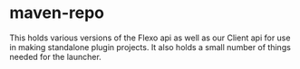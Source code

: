 # maven-repo
This holds various versions of the Flexo api as well as our Client api for use in making standalone plugin projects.
It also holds a small number of things needed for the launcher.
